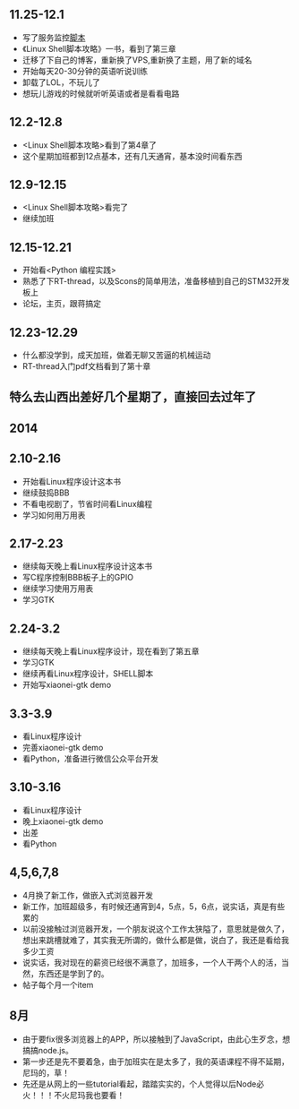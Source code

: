 ## 11.25-12.1

* 写了服务监控[脚本](https://github.com/fengxiaolong/monitor_script)
* 《Linux Shell脚本攻略》一书，看到了第三章
* 迁移了下自己的博客，重新换了VPS,重新换了主题，用了新的域名
* 开始每天20-30分钟的英语听说训练
* 卸载了LOL，不玩儿了
* 想玩儿游戏的时候就听听英语或者是看看电路  

## 12.2-12.8
* <Linux Shell脚本攻略>看到了第4章了
* 这个星期加班都到12点基本，还有几天通宵，基本没时间看东西

## 12.9-12.15
* <Linux Shell脚本攻略>看完了
* 继续加班  

## 12.15-12.21
* 开始看<Python 编程实践>
* 熟悉了下RT-thread，以及Scons的简单用法，准备移植到自己的STM32开发板上
* 论坛，主页，跟蒋搞定

## 12.23-12.29
* 什么都没学到，成天加班，做着无聊又苦逼的机械运动
* RT-thread入门pdf文档看到了第十章
## 特么去山西出差好几个星期了，直接回去过年了


2014
--------------------------


## 2.10-2.16  
* 开始看Linux程序设计这本书
* 继续鼓捣BBB
* 不看电视剧了，节省时间看Linux编程  
* 学习如何用万用表

## 2.17-2.23  
* 继续每天晚上看Linux程序设计这本书  
* 写C程序控制BBB板子上的GPIO  
* 继续学习使用万用表　　
* 学习GTK  

## 2.24-3.2  
* 继续每天晚上看Linux程序设计，现在看到了第五章
* 学习GTK
* 继续再看Linux程序设计，SHELL脚本  
* 开始写xiaonei-gtk demo  

## 3.3-3.9  
* 看Linux程序设计
* 完善xiaonei-gtk demo
* 看Python，准备进行微信公众平台开发

## 3.10-3.16  
* 看Linux程序设计
* 晚上xiaonei-gtk demo
* 出差
* 看Python  

## 4,5,6,7,8  
* 4月换了新工作，做嵌入式浏览器开发  
* 新工作，加班超级多，有时候还通宵到4，5点，5，6点，说实话，真是有些累的  
* 以前没接触过浏览器开发，一个朋友说这个工作太狭隘了，意思就是做久了，想出来跳槽就难了，其实我无所谓的，做什么都是做，说白了，我还是看给我多少工资  
* 说实话，我对现在的薪资已经很不满意了，加班多，一个人干两个人的活，当然，东西还是学到了的。  
* 帖子每个月一个item

## 8月  
* 由于要fix很多浏览器上的APP，所以接触到了JavaScript，由此心生歹念，想搞搞node.js。  
* 第一步还是先不要着急，由于加班实在是太多了，我的英语课程不得不延期，尼玛的，草！  
* 先还是从网上的一些tutorial看起，踏踏实实的，个人觉得以后Node必火！！！不火尼玛我也要看！
